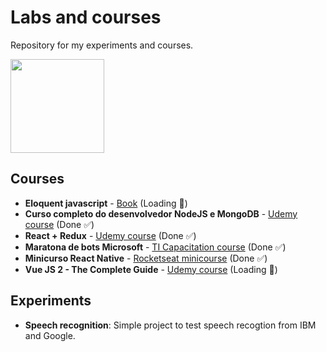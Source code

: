 # Labs and courses

Repository for my experiments and courses.

<img src="https://dwa5x7aod66zk.cloudfront.net/assets/labtocat-be5eee0434960a8f73e54910df8e87b8a5a3b2d651c0b301670c04a9cc26a70f.png" width="150" height="150"><img>

## Courses

* **Eloquent javascript** - [Book](https://github.com/braziljs/eloquente-javascript) (Loading :arrows_counterclockwise:)
* **Curso completo do desenvolvedor NodeJS e MongoDB** - [Udemy course](https://www.udemy.com/curso-completo-do-desenvolvedor-nodejs/) (Done :white_check_mark:)
* **React + Redux** - [Udemy course](https://www.udemy.com/react-redux-pt) (Done :white_check_mark:)
* **Maratona de bots Microsoft** - [TI Capacitation course](https://ticapacitacion.com/curso/botspt/) (Done :white_check_mark:)
* **Minicurso React Native** - [Rocketseat minicourse](http://code.rocketseat.com.br/minicurso-react-native) (Done :white_check_mark:)
* **Vue JS 2 - The Complete Guide** - [Udemy course](https://www.udemy.com/vuejs-2-the-complete-guide/learn/v4/overview) (Loading :arrows_counterclockwise:)

## Experiments 

* **Speech recognition**: Simple project to test speech recogtion from IBM and Google.